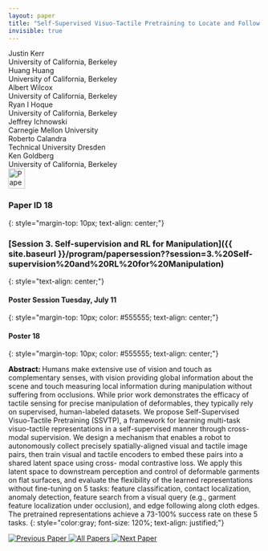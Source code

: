 ```yaml
---
layout: paper
title: "Self-Supervised Visuo-Tactile Pretraining to Locate and Follow Garment Features"
invisible: true
---
```

<div class="paper-authors">
<div class="paper-author-box">
    <div class="paper-author-name">Justin Kerr</div>
    <div class="paper-author-uni">University of California, Berkeley</div>
</div>
<div class="paper-author-box">
    <div class="paper-author-name">Huang Huang</div>
    <div class="paper-author-uni">University of California, Berkeley</div>
</div>
<div class="paper-author-box">
    <div class="paper-author-name">Albert Wilcox</div>
    <div class="paper-author-uni">University of California, Berkeley</div>
</div>
<div class="paper-author-box">
    <div class="paper-author-name">Ryan I Hoque</div>
    <div class="paper-author-uni">University of California, Berkeley</div>
</div>
<div class="paper-author-box">
    <div class="paper-author-name">Jeffrey Ichnowski</div>
    <div class="paper-author-uni">Carnegie Mellon University</div>
</div>
<div class="paper-author-box">
    <div class="paper-author-name">Roberto Calandra</div>
    <div class="paper-author-uni">Technical University Dresden</div>
</div>
<div class="paper-author-box">
    <div class="paper-author-name">Ken Goldberg</div>
    <div class="paper-author-uni">University of California, Berkeley</div>
</div>

</div><div class="paper-pdf">
<div> <a href="http://www.roboticsproceedings.org/rss19/p018.pdf"><img src="{{ site.baseurl }}/images/paper_link.png" alt="Paper Website" width = "33"  height = "40"/></a> </div>
</div>

### Paper ID 18
{: style="margin-top: 10px; text-align: center;"}

### [Session 3. Self-supervision and RL for Manipulation]({{ site.baseurl }}/program/papersession??session=3.%20Self-supervision%20and%20RL%20for%20Manipulation)
{: style="text-align: center;"}

#### Poster Session Tuesday, July 11
{: style="margin-top: 10px; color: #555555; text-align: center;"}

#### Poster 18
{: style="margin-top: 10px; color: #555555; text-align: center;"}

<b style="color: black;">Abstract: </b>Humans make extensive use of vision and touch as complementary senses, with vision providing global information about the scene and touch measuring local information during manipulation without suffering from occlusions. While prior work demonstrates the efficacy of tactile sensing for precise manipulation of deformables, they typically rely on supervised, human-labeled datasets. We propose Self-Supervised Visuo-Tactile Pretraining (SSVTP), a framework for learning multi-task visuo-tactile representations in a self-supervised manner through cross-modal supervision. We design a mechanism that enables a robot to autonomously collect precisely spatially-aligned visual and tactile image pairs, then train visual and tactile encoders to embed these pairs into a shared latent space using cross- modal contrastive loss. We apply this latent space to downstream perception and control of deformable garments on flat surfaces, and evaluate the flexibility of the learned representations without fine-tuning on 5 tasks: feature classification, contact localization, anomaly detection, feature search from a visual query (e.g., garment feature localization under occlusion), and edge following along cloth edges. The pretrained representations achieve a 73-100% success rate on these 5 tasks.
{: style="color:gray; font-size: 120%; text-align: justified;"}


<div class="paper-menu">
<a href="{{ site.baseurl }}/program/papers/017/"> <img src="{{ site.baseurl }}/images/previous_paper_icon.png" alt="Previous Paper" title="Previous Paper"/> </a>
<a href="{{ site.baseurl }}/program/papers"><img src="{{ site.baseurl }}/images/overview_icon.png" alt="All Papers" title="All Papers"/> </a>
<a href="{{ site.baseurl }}/program/papers/019/"> <img src="{{ site.baseurl }}/images/next_paper_icon.png" alt="Next Paper" title="Next Paper"/> </a>

</div>
